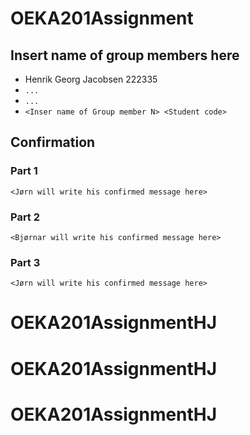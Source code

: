 # OEKA201Assignment

## Insert name of group members here

- Henrik Georg Jacobsen 222335
- `...`
- `...`
- `<Inser name of Group member N> <Student code>`

## Confirmation
### Part 1
`<Jørn will write his confirmed message here> `
### Part 2
`<Bjørnar will write his confirmed message here> `
### Part 3
`<Jørn will write his confirmed message here> `

# OEKA201AssignmentHJ
# OEKA201AssignmentHJ
# OEKA201AssignmentHJ
